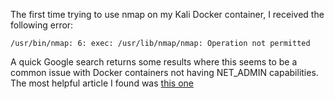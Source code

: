 The first time trying to use nmap on my Kali Docker container, I received the following error: 

```
/usr/bin/nmap: 6: exec: /usr/lib/nmap/nmap: Operation not permitted
```

A quick Google search returns some results where this seems to be a common issue with Docker containers not having NET_ADMIN capabilities. The most helpful article I found was <a href="https://bugs.kali.org/view.php?id=9085"> this one </a> 
